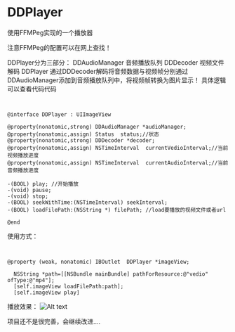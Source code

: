 # DDPlayer
使用FFMPeg实现的一个播放器

注意FFMPeg的配置可以在网上查找！

DDPlayer分为三部分：
DDAudioManager 音频播放队列
DDDecoder   视频文件解码
DDPlayer   通过DDDecoder解码将音频数据与视频帧分别通过DDAudioManager添加到音频播放队列中，将视频帧转换为图片显示！
具体逻辑可以查看代码代码


<pre><code>

@interface DDPlayer : UIImageView

@property(nonatomic,strong) DDAudioManager *audioManager;
@property(nonatomic,assign) Status  status;//状态
@property(nonatomic,strong) DDDecoder *decoder;
@property(nonatomic,assign) NSTimeInterval  currentVedioInterval;//当前视频播放进度
@property(nonatomic,assign) NSTimeInterval  currentAudioInterval;//当前音频播放进度

-(BOOL) play; //开始播放
-(void) pause;
-(void) stop;
-(BOOL) seekWithTime:(NSTimeInterval) seekInterval;
-(BOOL) loadFilePath:(NSString *) filePath; //load要播放的视频文件或者url

@end
</code></pre>

使用方式：
<pre><code>

@property (weak, nonatomic) IBOutlet  DDPlayer *imageView;

  NSString *path=[[NSBundle mainBundle] pathForResource:@"vedio" ofType:@"mp4"];
  [self.imageView loadFilePath:path];
  [self.imageView play]
</code></pre>

播放效果：
![Alt text](https://github.com/doomedes/DDPlayer/blob/master/player.png)


项目还不是很完善，会继续改进....
